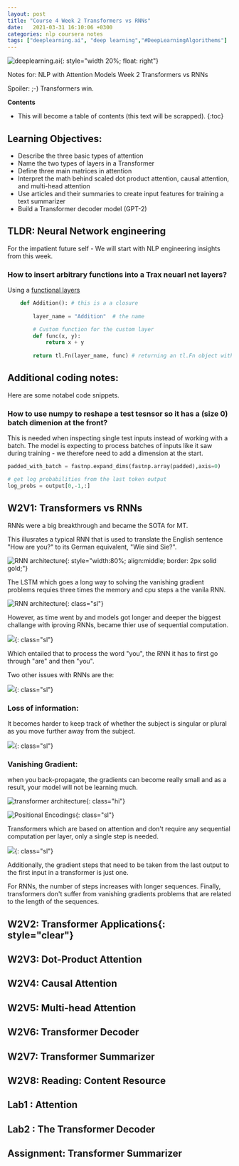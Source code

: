 ```yaml
---
layout: post
title: "Course 4 Week 2 Transformers vs RNNs"
date:   2021-03-31 16:10:06 +0300
categories: nlp coursera notes
tags: ["deeplearning.ai", "deep learning","#DeepLearningAlgorithems"]
---
```



![deeplearning.ai](/assets/logo_deeplearning.ai.png){: style="width 20%; float: right"}

Notes for: NLP with Attention Models Week 2
Transformers vs RNNs

Spoiler: ;-) Transformers win.

**Contents**
* This will become a table of contents (this text will be scrapped).
{:toc}

## Learning Objectives:

- Describe the three basic types of attention
- Name the two types of layers in a Transformer
- Define three main matrices in attention
- Interpret the math behind scaled dot product attention, causal attention, and multi-head attention
- Use articles and their summaries to create input features for training a text summarizer
- Build a Transformer decoder model (GPT-2)

## TLDR: Neural Network engineering

For the impatient future self - We will start with  NLP engineering insights from this week.

### How to insert arbitrary functions into a Trax neuarl net layers?
    
Using a [functional layers](https://trax-ml.readthedocs.io/en/latest/notebooks/layers_intro.html?highlight=fn#With-the-Fn-layer-creating-function.)

~~~python
	def Addition(): # this is a a closure
	
		layer_name = "Addition"  # the name 

		# Custom function for the custom layer
		def func(x, y):
			return x + y
	
		return tl.Fn(layer_name, func) # returning an tl.Fn object with name and function
~~~

## Additional coding notes:

Here are some notabel code snippets. 

### How to use numpy to reshape a test tesnsor so it has a (size 0) batch dimenion at the front?

This is needed when inspecting single test inputs instead of working with a batch. The model is expecting to process batches of inputs like it saw during training - we therefore need to add a dimension at the start.

~~~python
padded_with_batch = fastnp.expand_dims(fastnp.array(padded),axis=0)
~~~

~~~python
# get log probabilities from the last token output
log_probs = output[0,-1,:] 
~~~

## W2V1: Transformers vs RNNs

RNNs were a big breakthrough and became the SOTA for MT.

This illusrates a typical RNN that is used to translate the English sentence "How are you?" to its German equivalent, "Wie sind Sie?".

![RNN architecture](/assets/c4w2_rnn-non-parallel.png){: style="width:80%; align:middle; border: 2px solid gold;"}

The LSTM which goes a long way to solving the vanishing gradient problems requies three times the memory and cpu steps a the vanila RNN.

![RNN architecture](/assets/c4w2_2021-03-25-035410-LSTMs.png){: class="sl"}

However, as time went by and models got longer and deeper the biggest challange with iproving RNNs, became  thier use of sequential computation. 

![](/assets/c4w2_2021-03-25-035410-Seq2Seq.png){: class="sl"}

Which entailed that to process the word "you", the RNN it has to first go through "are" and then "you". 

Two other issues with RNNs are the:

![](/assets/c4w2_2021-03-25-035411-Seq2Seq-steps.png){: class="sl"}
### Loss of information: 

It becomes harder to keep track of whether the subject is singular or plural as you move further away from the subject.

![](/assets/c4w2_2021-03-25-035412-Transformer.png){: class="sl"}

### Vanishing Gradient: 

when you back-propagate, the gradients can become really small and as a result,  your model will not be learning much.

![transformer architecture](/assets/c4w2_transformer-parallel.png){: class="hi"}

![Positional Encodings](/assets/c4w2_2021-03-25-035413-Positonal-Encoding.png){: class="sl"}

Transformers which are based on attention and don't require any sequential computation per layer, only a single step is needed. 

![](/assets/c4w2_2021-03-25-035414-Summary.png){: class="sl"}

Additionally, the gradient steps that need to be taken from the last output to the first input in a transformer is just one. 

For RNNs, the number of steps increases with longer sequences. Finally, transformers don't suffer from vanishing gradients problems that are related to the length of the sequences. 




## W2V2: Transformer Applications{: style="clear"}

## W2V3: Dot-Product Attention

## W2V4: Causal Attention

## W2V5: Multi-head Attention

## W2V6: Transformer Decoder

## W2V7: Transformer Summarizer

## W2V8: Reading: Content Resource

## Lab1 : Attention

## Lab2 : The Transformer Decoder

## Assignment: Transformer Summarizer
